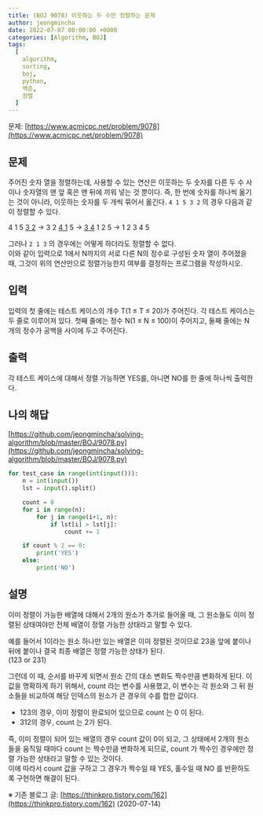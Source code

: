 ```yaml
---
title: (BOJ 9078) 이웃하는 두 수만 정렬하는 문제
author: jeongmincha
date: 2022-07-07 00:00:00 +0000
categories: [Algorithm, BOJ]
tags:
  [
    algorithm,
    sorting,
    boj,
    python,
    백준,
    정렬
  ]
---
```


문제: [https://www.acmicpc.net/problem/9078](https://www.acmicpc.net/problem/9078)

## 문제

주어진 숫자 열을 정렬하는데, 사용할 수 있는 연산은 이웃하는 두 숫자를 다른 두 수 사이나 숫자열의 맨 앞 혹은 맨 뒤에 끼워 넣는 것 뿐이다.   즉, 한 번에 숫자를 하나씩 옮기는 것이 아니라, 이웃하는 숫자를 두 개씩 묶어서 옮긴다. `4 1 5 3 2` 의 경우 다음과 같이 정렬할 수 있다.  

4 1 5 <u>3 2</u> → 3 2 <u>4 1</u> 5 → <u>3 4</u> 1 2 5 → 1 2 3 4 5

그러나 `2 1 3` 의 경우에는 어떻게 하더라도 정렬할 수 없다.  
이와 같이 입력으로 1에서 N까지의 서로 다른 N의 정수로 구성된 숫자 열이 주어졌을 때, 그것이 위의 연산만으로 정렬가능한지 여부를 결정하는 프로그램을 작성하시오.  

## 입력

입력의 첫 줄에는 테스트 케이스의 개수 T(1 ≤ T ≤ 20)가 주어진다. 각 테스트 케이스는 두 줄로 이루어져 있다. 첫째 줄에는 정수 N(1 ≤ N ≤ 100)이 주어지고, 둘째 줄에는 N개의 정수가 공백을 사이에 두고 주어진다.  

## 출력

각 테스트 케이스에 대해서 정렬 가능하면 YES를, 아니면 NO를 한 줄에 하나씩 출력한다.  

## 나의 해답

[https://github.com/jeongmincha/solving-algorithm/blob/master/BOJ/9078.py](https://github.com/jeongmincha/solving-algorithm/blob/master/BOJ/9078.py)

```python
for test_case in range(int(input())):
    n = int(input())
    lst = input().split()

    count = 0
    for i in range(n):
        for j in range(i+1, n):
            if lst[i] > lst[j]:
                count += 1

    if count % 2 == 0:
        print('YES')
    else:
        print('NO')
```

## 설명

이미 정렬이 가능한 배열에 대해서 2개의 원소가 추가로 들어올 때, 그 원소들도 이미 정렬된 상태여야만 전체 배열이 정렬 가능한 상태라고 말할 수 있다.  

예를 들어서 1이라는 원소 하나만 있는 배열은 이미 정렬된 것이므로 23을 앞에 붙이나 뒤에 붙이나 결국 최종 배열은 정렬 가능한 상태가 된다.  
(123 or 231)

그런데 이 때, 순서를 바꾸게 되면서 원소 간의 대소 변화도 짝수만큼 변화하게 된다. 이 값을 명확하게 하기 위해서, count 라는 변수를 사용했고, 이 변수는 각 원소와 그 뒤 원소들을 비교하여 해당 인덱스의 원소가 큰 경우의 수를 합한 값이다.

- 123의 경우, 이미 정렬이 완료되어 있으므로 count 는 0 이 된다.
- 312의 경우, count 는 2가 된다.

즉, 이미 정렬이 되어 있는 배열의 경우 count 값이 0이 되고, 그 상태에서 2개의 원소들을 움직일 때마다 count 는 짝수만큼 변화하게 되므로, count 가 짝수인 경우에만 정렬 가능한 상태라고 말할 수 있는 것이다.  
이에 따라서 count 값을 구하고 그 경우가 짝수일 때 YES, 홀수일 때 NO 를 반환하도록 구현하면 해결이 된다.  

※ 기존 블로그 글: [https://thinkpro.tistory.com/162](https://thinkpro.tistory.com/162) (2020-07-14)
